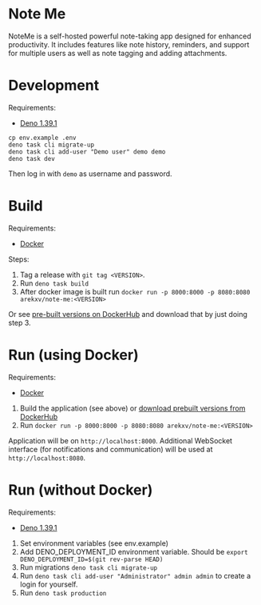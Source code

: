 # Note Me

NoteMe is a self-hosted powerful note-taking app designed for enhanced
productivity. It includes features like note history, reminders, and support for
multiple users as well as note tagging and adding attachments.

# Development

Requirements:

- [Deno 1.39.1](https://docs.deno.com/runtime/manual/getting_started/installation)

```
cp env.example .env
deno task cli migrate-up
deno task cli add-user "Demo user" demo demo
deno task dev
```

Then log in with `demo` as username and password.

# Build

Requirements:

- [Docker](https://docs.docker.com/engine/install/)

Steps:

1. Tag a release with `git tag <VERSION>`.
2. Run `deno task build`
3. After docker image is built run
   `docker run -p 8000:8000 -p 8080:8080 arekxv/note-me:<VERSION>`

Or see
[pre-built versions on DockerHub](https://hub.docker.com/repository/docker/arekxv/note-me/general)
and download that by just doing step 3.

# Run (using Docker)

Requirements:

- [Docker](https://docs.docker.com/engine/install/)

1. Build the application (see above) or
   [download prebuilt versions from DockerHub](https://hub.docker.com/repository/docker/arekxv/note-me/general)
2. Run `docker run -p 8000:8000 -p 8080:8080 arekxv/note-me:<VERSION>`

Application will be on `http://localhost:8000`. Additional WebSocket interface
(for notifications and communication) will be used at `http://localhost:8080`.

# Run (without Docker)

Requirements:

- [Deno 1.39.1](https://docs.deno.com/runtime/manual/getting_started/installation)

1. Set environment variables (see env.example)
2. Add DENO_DEPLOYMENT_ID environment variable. Should be
   `export DENO_DEPLOYMENT_ID=$(git rev-parse HEAD)`
3. Run migrations `deno task cli migrate-up`
4. Run `deno task cli add-user "Administrator" admin admin` to create a login
   for yourself.
5. Run `deno task production`
